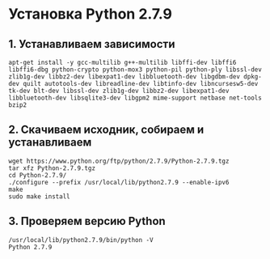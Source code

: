 # Установка Python 2.7.9

## 1. Устанавливаем зависимости

```
apt-get install -y gcc-multilib g++-multilib libffi-dev libffi6 libffi6-dbg python-crypto python-mox3 python-pil python-ply libssl-dev zlib1g-dev libbz2-dev libexpat1-dev libbluetooth-dev libgdbm-dev dpkg-dev quilt autotools-dev libreadline-dev libtinfo-dev libncursesw5-dev tk-dev blt-dev libssl-dev zlib1g-dev libbz2-dev libexpat1-dev libbluetooth-dev libsqlite3-dev libgpm2 mime-support netbase net-tools bzip2
```
## 2. Скачиваем исходник, собираем и устанавливаем

```
wget https://www.python.org/ftp/python/2.7.9/Python-2.7.9.tgz
tar xfz Python-2.7.9.tgz
cd Python-2.7.9/
./configure --prefix /usr/local/lib/python2.7.9 --enable-ipv6
make
sudo make install
```

## 3. Проверяем версию Python

```
/usr/local/lib/python2.7.9/bin/python -V
Python 2.7.9
```

